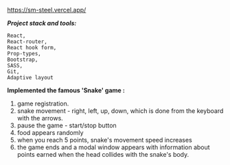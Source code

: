 https://sm-steel.vercel.app/

***Project stack and tools:***

    React,
    React-router,
    React hook form,
    Prop-types,
    Bootstrap,
    SASS,
    Git, 
    Adaptive layout
    


__Implemented the famous 'Snake' game :__
1) game registration.
2) snake movement - right, left, up, down, which is done from the keyboard with the arrows. 
3) pause the game - start/stop button
4) food appears randomly
5) when you reach 5 points, snake's movement speed increases
6) the game ends and a modal window appears with information about points earned when the head collides with the snake's body.

